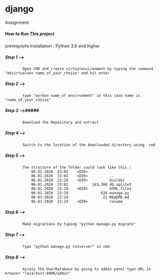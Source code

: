 # django

Assignment

##### How to Run This project #####

prerequisite Installation : Python 3.6 and higher

##### Step 1 --> ##### 
            Open CMD and create virtualenvironment by typing the command "mkvirtualenv name_of_your_choise" and hit enter

##### Step 2 --> #####
            type "workon name_of_environment" in this case name is "name_of_your_choise"

##### Step 3 -->#####
            Download the Repository and extract

##### Step 4 --> #####
            Switch to the location of the downloaded directory using  cmd

##### Step 5 --> ##### 
            The structure of the folder could look like this :
                06-01-2020  23:01    <DIR>          .
                06-01-2020  23:01    <DIR>          ..
                06-01-2020  22:29    <DIR>          builder
                06-01-2020  23:01           143,360 db.sqlite3
                06-01-2020  22:29    <DIR>          HTML_files
                06-01-2020  22:29               626 manage.py
                06-01-2020  22:29                21 README.md
                06-01-2020  22:29    <DIR>          resume
  
##### Step 6 --> #####
            Make migrations by typing "python manage.py migrate"
            
            
##### Step 7 --> #####
            Type "python manage.py runserver" in cmd
            
##### Step 8 --> #####
            Access the UserDatabase by going to admin panel type URL in browser "localhost:8000/admin"
